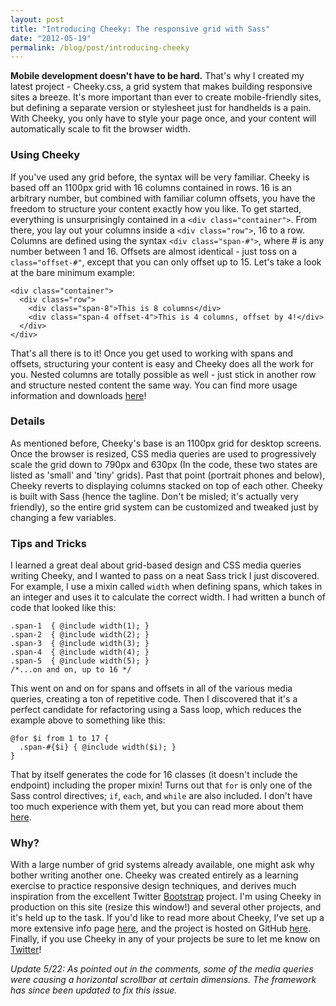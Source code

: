```yaml
---
layout: post
title: "Introducing Cheeky: The responsive grid with Sass"
date: "2012-05-19"
permalink: /blog/post/introducing-cheeky
---
```


<p>
<strong>Mobile development doesn't have to be hard.</strong> That's why I created my latest project - Cheeky.css, a grid system that makes building responsive sites a breeze. It's more important than ever to create mobile-friendly sites, but defining a separate version or stylesheet just for handhelds is a pain. With Cheeky, you only have to style your page once, and your content will automatically scale to fit the browser width.
</p>


<h3>Using Cheeky</h3>
<p>
If you've used any grid before, the syntax will be very familiar. Cheeky is based off an 1100px grid with 16 columns contained in rows. 16 is an arbitrary number, but combined with familiar column offsets, you have the freedom to structure your content exactly how you like. To get started, everything is unsurprisingly contained in a <code>&lt;div class=&quot;container&quot;&gt;</code>. From there, you lay out your columns inside a <code>&lt;div class=&quot;row&quot;&gt;</code>, 16 to a row. Columns are defined using the syntax <code>&lt;div class=&quot;span-#&quot;&gt;</code>, where # is any number between 1 and 16. Offsets are almost identical - just toss on a <code>class=&quot;offset-#&quot;</code>, except that you can only offset up to 15. Let's take a look at the bare minimum example:
</p>

<break />

<pre><code>&lt;div class=&quot;container&quot;&gt;
  &lt;div class=&quot;row&quot;&gt;
    &lt;div class=&quot;span-8&quot;&gt;This is 8 columns&lt;/div&gt;
    &lt;div class=&quot;span-4 offset-4&quot;&gt;This is 4 columns, offset by 4!&lt;/div&gt;
  &lt;/div&gt;
&lt;/div&gt;
</code></pre>

<p>
That's all there is to it! Once you get used to working with spans and offsets, structuring your content is easy and Cheeky does all the work for you. Nested columns are totally possible as well - just stick in another row and structure nested content the same way. You can find more usage information and downloads <a href="http://andrewberls.github.com/Cheeky/">here</a>!
</p>


<h3>Details</h3>
<p>
As mentioned before, Cheeky's base is an 1100px grid for desktop screens. Once the browser is resized, CSS media queries are used to progressively scale the grid down to 790px and 630px (In the code, these two states are listed as 'small' and 'tiny' grids). Past that point (portrait phones and below), Cheeky reverts to displaying columns stacked on top of each other. Cheeky is built with Sass (hence the tagline. Don't be misled; it's actually very friendly), so the entire grid system can be customized and tweaked just by changing a few variables.
</p>


<h3>Tips and Tricks</h3>
<p>
I learned a great deal about grid-based design and CSS media queries writing Cheeky, and I wanted to pass on a neat Sass trick I just discovered. For example, I use a mixin called <code>width</code> when defining spans, which takes in an integer and uses it to calculate the correct width. I had written a bunch of code that looked like this:
</p>

<pre><code>.span-1  { @include width(1); }
.span-2  { @include width(2); }
.span-3  { @include width(3); }
.span-4  { @include width(4); }
.span-5  { @include width(5); }
<span class="comment">/*...on and on, up to 16 */</span>
</code></pre>

<p>
This went on and on for spans and offsets in all of the various media queries, creating a ton of repetitive code. Then I discovered that it's a perfect candidate for refactoring using a Sass loop, which reduces the example above to something like this: 
</p>

<pre><code>@for $i from 1 to 17 {
  .span-#{$i} { @include width($i); }
}
</code></pre>

<p>
That by itself generates the code for 16 classes (it doesn't include the endpoint) including the proper mixin! Turns out that <code>for</code> is only one of the Sass control directives; <code>if</code>, <code>each</code>, and <code>while</code> are also included. I don't have too much experience with them yet, but you can read more about them <a href="http://thesassway.com/intermediate/if-for-each-while">here</a>.
</p>


<h3>Why?</h3>
<p>
With a large number of grid systems already available, one might ask why bother writing another one. Cheeky was created entirely as a learning exercise to practice responsive design techniques, and derives much inspiration from the excellent Twitter <a href="http://github.com/twitter/bootstrap">Bootstrap</a> project. I'm using Cheeky in production on this site (resize this window!) and several other projects, and it's held up to the task. If you'd like to read more about Cheeky, I've set up a more extensive info page <a href="http://andrewberls.github.com/Cheeky/">here</a>, and the project is hosted on GitHub <a href="http://github.com/andrewberls/Cheeky">here</a>. Finally, if you use Cheeky in any of your projects be sure to let me know on <a href="http://twitter.com/aberls">Twitter</a>!
</p>

<p><em>Update 5/22: As pointed out in the comments, some of the media queries were causing a horizontal scrollbar at certain dimensions. The framework has since been updated to fix this issue.</em></p>
